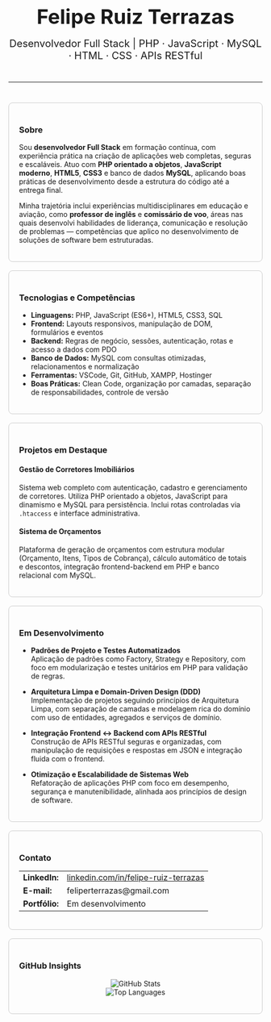 <h1 align="center" style="font-weight: bold; font-size: 2.5rem;">Felipe Ruiz Terrazas</h1>
<h2 align="center" style="font-weight: normal; font-size: 1.25rem; margin-top: -10px;">Desenvolvedor Full Stack | PHP · JavaScript · MySQL · HTML · CSS · APIs RESTful</h2>

<hr style="margin: 40px 0;">

<div style="padding: 20px; border: 1px solid #ccc; border-radius: 8px;">

### Sobre

Sou **desenvolvedor Full Stack** em formação contínua, com experiência prática na criação de aplicações web completas, seguras e escaláveis. Atuo com **PHP orientado a objetos**, **JavaScript moderno**, **HTML5**, **CSS3** e banco de dados **MySQL**, aplicando boas práticas de desenvolvimento desde a estrutura do código até a entrega final.

Minha trajetória inclui experiências multidisciplinares em educação e aviação, como **professor de inglês** e **comissário de voo**, áreas nas quais desenvolvi habilidades de liderança, comunicação e resolução de problemas — competências que aplico no desenvolvimento de soluções de software bem estruturadas.

</div>

<br>

<div style="padding: 20px; border: 1px solid #ccc; border-radius: 8px;">

### Tecnologias e Competências

- **Linguagens:** PHP, JavaScript (ES6+), HTML5, CSS3, SQL  
- **Frontend:** Layouts responsivos, manipulação de DOM, formulários e eventos  
- **Backend:** Regras de negócio, sessões, autenticação, rotas e acesso a dados com PDO  
- **Banco de Dados:** MySQL com consultas otimizadas, relacionamentos e normalização  
- **Ferramentas:** VSCode, Git, GitHub, XAMPP, Hostinger  
- **Boas Práticas:** Clean Code, organização por camadas, separação de responsabilidades, controle de versão

</div>

<br>

<div style="padding: 20px; border: 1px solid #ccc; border-radius: 8px;">

### Projetos em Destaque

#### Gestão de Corretores Imobiliários  
Sistema web completo com autenticação, cadastro e gerenciamento de corretores. Utiliza PHP orientado a objetos, JavaScript para dinamismo e MySQL para persistência. Inclui rotas controladas via `.htaccess` e interface administrativa.

#### Sistema de Orçamentos  
Plataforma de geração de orçamentos com estrutura modular (Orçamento, Itens, Tipos de Cobrança), cálculo automático de totais e descontos, integração frontend-backend em PHP e banco relacional com MySQL.

</div>

<br>

<div style="padding: 20px; border: 1px solid #ccc; border-radius: 8px;">

### Em Desenvolvimento

- **Padrões de Projeto e Testes Automatizados**  
  Aplicação de padrões como Factory, Strategy e Repository, com foco em modularização e testes unitários em PHP para validação de regras.

- **Arquitetura Limpa e Domain-Driven Design (DDD)**  
  Implementação de projetos seguindo princípios de Arquitetura Limpa, com separação de camadas e modelagem rica do domínio com uso de entidades, agregados e serviços de domínio.

- **Integração Frontend ↔ Backend com APIs RESTful**  
  Construção de APIs RESTful seguras e organizadas, com manipulação de requisições e respostas em JSON e integração fluida com o frontend.

- **Otimização e Escalabilidade de Sistemas Web**  
  Refatoração de aplicações PHP com foco em desempenho, segurança e manutenibilidade, alinhada aos princípios de design de software.

</div>

<br>

<div style="padding: 20px; border: 1px solid #ccc; border-radius: 8px;">

### Contato

<table>
<tr><td><strong>LinkedIn:</strong></td><td><a href="https://www.linkedin.com/in/felipe-ruiz-terrazas">linkedin.com/in/felipe-ruiz-terrazas</a></td></tr>
<tr><td><strong>E-mail:</strong></td><td>feliperterrazas@gmail.com</td></tr>
<tr><td><strong>Portfólio:</strong></td><td>Em desenvolvimento</td></tr>
</table>

</div>

<br>

<div style="padding: 20px; border: 1px solid #ccc; border-radius: 8px;">

### GitHub Insights

<p align="center">
  <img src="https://github-readme-stats.vercel.app/api?username=DevFelipeRT&show_icons=true&theme=default" alt="GitHub Stats" />
  <br>
  <img src="https://github-readme-stats.vercel.app/api/top-langs/?username=DevFelipeRT&layout=compact" alt="Top Languages" />
</p>

</div>
